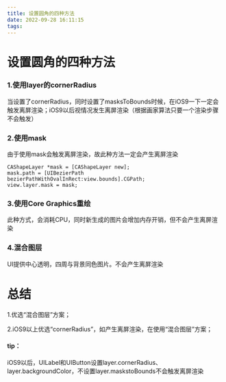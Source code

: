 ```yaml
---
title: 设置圆角的四种方法
date: 2022-09-28 16:11:15
tags:
---
```


# 设置圆角的四种方法

### 1.使用layer的cornerRadius

当设置了cornerRadius，同时设置了masksToBounds时候，在iOS9一下一定会触发离屏渲染；iOS9以后视情况发生离屏渲染（根据画家算法只要一个渲染步骤不会触发）

<!-- more -->

### 2.使用mask

由于使用mask会触发离屏渲染，故此种方法一定会产生离屏渲染

```
CAShapeLayer *mask = [CAShapeLayer new];
mask.path = [UIBezierPath bezierPathWithOvalInRect:view.bounds].CGPath;
view.layer.mask = mask;
```

### 3.使用Core Graphics重绘

此种方式，会消耗CPU，同时新生成的图片会增加内存开销，但不会产生离屏渲染

### 4.混合图层

UI提供中心透明，四周与背景同色图片。不会产生离屏渲染



# 总结

1.优选“混合图层”方案；

2.iOS9以上优选“cornerRadius”，如产生离屏渲染，在使用“混合图层”方案；

#### tip：

iOS9以后，UILabel和UIButton设置layer.cornerRadius、layer.backgroundColor，不设置layer.maskstoBounds不会触发离屏渲染
